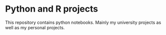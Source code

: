 # Python and R projects

This repository contains python notebooks.
Mainly my university projects as well as my personal projects.
